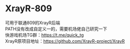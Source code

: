 # XrayR-809
可用于联通809的XrayR后端  
PATH没有改成自定义一的，需要机场佬自己研究一下  
快游戏机场TG群：https://t.me/quick_tg  
XrayR原项目地址：https://github.com/XrayR-project/XrayR  
